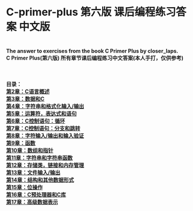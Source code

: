 <h1> C-primer-plus 第六版 课后编程练习答案 中文版 <br><h1>

<h4>The answer to exercises from the book C Primer Plus by closer_laps.   <br>
C Primer Plus(第六版) 所有章节课后编程练习中文答案(本人手打，仅供参考) <h4>  <br>

目录：<br>
<a href="https://github.com/zhao2613/C-primer-plus/tree/master/test%202">第2章：C语言概述<br></a>
<a href="https://github.com/zhao2613/C-primer-plus/tree/master/test%203">第3章：数据和C<br></a>
<a href="https://github.com/zhao2613/C-primer-plus/tree/master/test%204">第4章：字符串和格式化输入/输出<br></a>
<a href="https://github.com/zhao2613/C-primer-plus/tree/master/test%205">第5章：运算符，表达式和语句<br></a>
<a href="https://github.com/zhao2613/C-primer-plus/tree/master/test%206">第6章：C控制语句：循环<br></a>
<a href="https://github.com/zhao2613/C-primer-plus/tree/master/test%207">第7章：C控制语句：分支和跳转<br></a>
<a href="https://github.com/zhao2613/C-primer-plus/tree/master/test%208">第8章：字符输入/输出和输入验证<br></a>
<a href="https://github.com/zhao2613/C-primer-plus/tree/master/test%209">第9章：函数<br></a>
<a href="https://github.com/zhao2613/C-primer-plus/tree/master/test%2010">第10章：数组和指针<br></a>
<a href="https://github.com/zhao2613/C-primer-plus/tree/master/test%2011">第11章：字符串和字符串函数<br></a>
<a href="https://github.com/zhao2613/C-primer-plus/tree/master/test%2012">第12章：存储类，链接和内存管理<br></a>
<a href="https://github.com/zhao2613/C-primer-plus/tree/master/test%2013">第13章：文件输入/输出<br></a>
<a href="https://github.com/zhao2613/C-primer-plus/tree/master/test%2014">第14章：结构和其他数据形式<br></a>
<a href="https://github.com/zhao2613/C-primer-plus/tree/master/test%2015">第15章：位操作<br></a>
<a href="https://github.com/zhao2613/C-primer-plus/tree/master/test%2016">第16章：C预处理器和C库<br></a>
<a href="https://github.com/zhao2613/C-primer-plus/tree/master/test%2017">第17章：高级数据表示<br></a>














